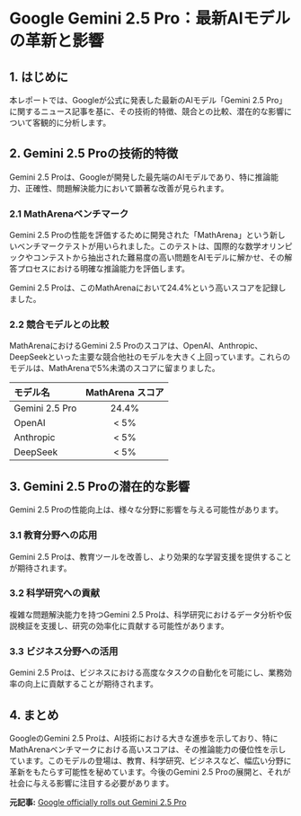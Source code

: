 # Google Gemini 2.5 Pro：最新AIモデルの革新と影響

## 1. はじめに

本レポートでは、Googleが公式に発表した最新のAIモデル「Gemini 2.5 Pro」に関するニュース記事を基に、その技術的特徴、競合との比較、潜在的な影響について客観的に分析します。

## 2. Gemini 2.5 Proの技術的特徴

Gemini 2.5 Proは、Googleが開発した最先端のAIモデルであり、特に推論能力、正確性、問題解決能力において顕著な改善が見られます。

### 2.1 MathArenaベンチマーク

Gemini 2.5 Proの性能を評価するために開発された「MathArena」という新しいベンチマークテストが用いられました。このテストは、国際的な数学オリンピックやコンテストから抽出された難易度の高い問題をAIモデルに解かせ、その解答プロセスにおける明確な推論能力を評価します。

Gemini 2.5 Proは、このMathArenaにおいて24.4%という高いスコアを記録しました。

### 2.2 競合モデルとの比較

MathArenaにおけるGemini 2.5 Proのスコアは、OpenAI、Anthropic、DeepSeekといった主要な競合他社のモデルを大きく上回っています。これらのモデルは、MathArenaで5%未満のスコアに留まりました。

| モデル名 | MathArena スコア |
| :---------------- | :---------------: |
| Gemini 2.5 Pro | 24.4% |
| OpenAI | < 5% |
| Anthropic | < 5% |
| DeepSeek | < 5% |

## 3. Gemini 2.5 Proの潜在的な影響

Gemini 2.5 Proの性能向上は、様々な分野に影響を与える可能性があります。

### 3.1 教育分野への応用

Gemini 2.5 Proは、教育ツールを改善し、より効果的な学習支援を提供することが期待されます。

### 3.2 科学研究への貢献

複雑な問題解決能力を持つGemini 2.5 Proは、科学研究におけるデータ分析や仮説検証を支援し、研究の効率化に貢献する可能性があります。

### 3.3 ビジネス分野への活用

Gemini 2.5 Proは、ビジネスにおける高度なタスクの自動化を可能にし、業務効率の向上に貢献することが期待されます。

## 4. まとめ

GoogleのGemini 2.5 Proは、AI技術における大きな進歩を示しており、特にMathArenaベンチマークにおける高いスコアは、その推論能力の優位性を示しています。このモデルの登場は、教育、科学研究、ビジネスなど、幅広い分野に革新をもたらす可能性を秘めています。今後のGemini 2.5 Proの展開と、それが社会に与える影響に注目する必要があります。


**元記事:** [Google officially rolls out Gemini 2.5 Pro](https://24newshd.tv/05-Apr-2025/google-officially-rolls-out-gemini-2-5-pro)
